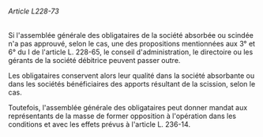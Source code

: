 ###### Article L228-73

Si l'assemblée générale des obligataires de la société absorbée ou scindée n'a pas approuvé, selon le cas, une des propositions mentionnées aux 3° et 6° du I de l'article L. 228-65, le conseil d'administration, le directoire ou les gérants de la société débitrice peuvent passer outre.

Les obligataires conservent alors leur qualité dans la société absorbante ou dans les sociétés bénéficiaires des apports résultant de la scission, selon le cas.

Toutefois, l'assemblée générale des obligataires peut donner mandat aux représentants de la masse de former opposition à l'opération dans les conditions et avec les effets prévus à l'article L. 236-14.

